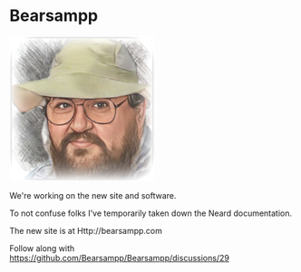 # Bearsampp

<div>
   <img src="/img/Bearsampp-logo.png" />
  </div>

We're working on the new site and software.

To not confuse folks I've temporarily taken down the Neard documentation.

The new site is at Http://bearsampp.com

Follow along with https://github.com/Bearsampp/Bearsampp/discussions/29
